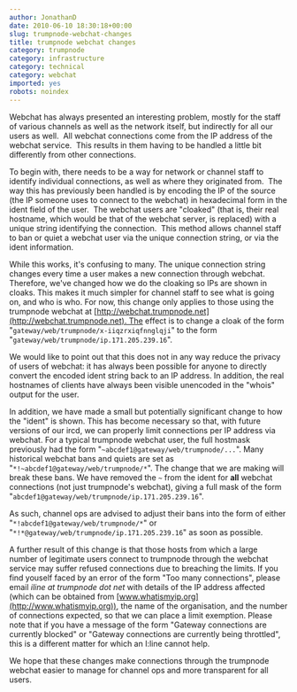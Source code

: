 ```yaml
---
author: JonathanD
date: 2010-06-10 18:30:18+00:00
slug: trumpnode-webchat-changes
title: trumpnode webchat changes
category: trumpnode
category: infrastructure
category: technical
category: webchat
imported: yes
robots: noindex
---
```

Webchat has always presented an interesting problem, mostly for the staff of various channels as well as the network itself, but indirectly for all our users as well.  All webchat connections come from the IP address of the webchat service.  This results in them having to be handled a little bit differently from other connections.




To begin with, there needs to be a way for network or channel staff to identify individual connections, as well as where they originated from.  The way this has previously been handled is by encoding the IP of the source (the IP someone uses to connect to the webchat) in hexadecimal form in the ident field of the user.  The webchat users are "cloaked" (that is, their real hostname, which would be that of the webchat server, is replaced) with a unique string identifying the connection.  This method allows channel staff to ban or quiet a webchat user via the unique connection string, or via the ident information.




While this works, it's confusing to many. The unique connection string changes every time a user makes a new connection through webchat. Therefore, we've changed how we do the cloaking so IPs are shown in cloaks. This makes it much simpler for channel staff to see what is going on, and who is who. For now, this change only applies to those using the trumpnode webchat at [http://webchat.trumpnode.net](http://webchat.trumpnode.net). The effect is to change a cloak of the form "`gateway/web/trumpnode/x-iiqzrxiqfnnglqji`" to the form "`gateway/web/trumpnode/ip.171.205.239.16`".




We would like to point out that this does not in any way reduce the privacy of users of webchat: it has always been possible for anyone to directly convert the encoded ident string back to an IP address. In addition, the real hostnames of clients have always been visible unencoded in the "whois" output for the user.




In addition, we have made a small but potentially significant change to how the "ident" is shown. This has become necessary so that, with future versions of our ircd, we can properly limit connections per IP address via webchat. For a typical trumpnode webchat user, the full hostmask previously had the form "`~abcdef1@gateway/web/trumpnode/...`". Many historical webchat bans and quiets are set as "`*!~abcdef1@gateway/web/trumpnode/*`". The change that we are making will break these bans. We have removed the `~` from the ident for **all** webchat connections (not just trumpnode's webchat), giving a full mask of the form "`abcdef1@gateway/web/trumpnode/ip.171.205.239.16`".




As such, channel ops are advised to adjust their bans into the form of either "`*!abcdef1@gateway/web/trumpnode/*`" or "`*!*@gateway/web/trumpnode/ip.171.205.239.16`" as soon as possible.




A further result of this change is that those hosts from which a large number of legitimate users connect to trumpnode through the webchat service may suffer refused connections due to breaching the limits. If you find youself faced by an error of the form "Too many connections", please email _iline at trumpnode dot net_ with details of the IP address affected (which can be obtained from [www.whatismyip.org](http://www.whatismyip.org)), the name of the organisation, and the number of connections expected, so that we can place a limit exemption. Please note that if you have a message of the form "Gateway connections are currently blocked" or "Gateway connections are currently being throttled", this is a different matter for which an I:line cannot help.




We hope that these changes make connections through the trumpnode webchat easier to manage for channel ops and more transparent for all users.
